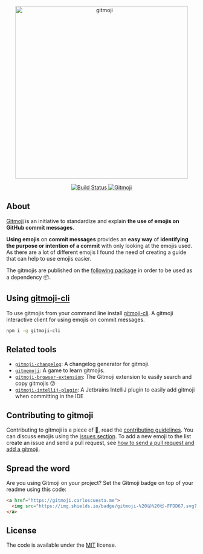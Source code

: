 <p align="center">
	<a href="https://gitmoji.carloscuesta.me">
		<img src="https://cloud.githubusercontent.com/assets/7629661/20073135/4e3db2c2-a52b-11e6-85e1-661a8212045a.gif" width="456" alt="gitmoji">
	</a>
</p>
<p align="center">
	<a href="https://travis-ci.com/carloscuesta/gitmoji">
		<img src="https://img.shields.io/travis/com/carloscuesta/gitmoji?style=flat-square"
			 alt="Build Status">
	</a>
	<a href="https://gitmoji.carloscuesta.me">
		<img src="https://img.shields.io/badge/gitmoji-%20😜%20😍-FFDD67.svg?style=flat-square"
			 alt="Gitmoji">
	</a>
</p>

## About

[Gitmoji](https://gitmoji.carloscuesta.me) is an initiative to standardize and explain **the use of emojis on GitHub commit messages**.

**Using emojis** on **commit messages** provides an **easy way** of **identifying the purpose or intention of a commit** with only looking at the emojis used. As there are a lot of different emojis I found the need of creating a guide that can help to use emojis easier.

The gitmojis are published on the [following package](https://www.npmjs.com/package/gitmojis) in order to be used as a dependency 📦.

## Using [gitmoji-cli](https://github.com/carloscuesta/gitmoji-cli)

To use gitmojis from your command line install [gitmoji-cli](https://github.com/carloscuesta/gitmoji-cli). A gitmoji interactive client for using emojis on commit messages.

```bash
npm i -g gitmoji-cli
```

## Related tools

- [`gitmoji-changelog`](https://github.com/frinyvonnick/gitmoji-changelog/): A changelog generator for gitmoji.
- [`gitmemoji`](https://github.com/lalalilo/gitmemoji/): A game to learn gitmojis.
- [`gitmoji-browser-extension`](https://github.com/johannchopin/gitmoji-browser-extension): The Gitmoji extension to easily search and copy gitmojis 😜
- [`gitmoji-intellij-plugin`](https://plugins.jetbrains.com/plugin/12383-gitmoji): A Jetbrains IntelliJ plugin to easily add gitmoji when committing in the IDE

## Contributing to gitmoji

Contributing to gitmoji is a piece of :cake:, read the [contributing guidelines](https://github.com/carloscuesta/gitmoji/blob/master/.github/CONTRIBUTING.md). You can discuss emojis using the [issues section](https://github.com/carloscuesta/gitmoji/issues/new). To add a new emoji to the list create an issue and send a pull request, see [how to send a pull request and add a gitmoji](https://github.com/carloscuesta/gitmoji/blob/master/.github/CONTRIBUTING.md#how-to-add-a-gitmoji).

## Spread the word

Are you using Gitmoji on your project? Set the Gitmoji badge on top of your readme using this code:

```html
<a href="https://gitmoji.carloscuesta.me">
  <img src="https://img.shields.io/badge/gitmoji-%20😜%20😍-FFDD67.svg?style=flat-square" alt="Gitmoji">
</a>
```

## License

The code is available under the [MIT](https://github.com/carloscuesta/gitmoji/blob/master/LICENSE) license.
